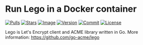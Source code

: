 # Run Lego in a Docker container

[![Pulls](https://img.shields.io/docker/pulls/zcalusic/lego.svg)](https://hub.docker.com/r/zcalusic/lego/)
[![Stars](https://img.shields.io/docker/stars/zcalusic/lego.svg)](https://hub.docker.com/r/zcalusic/lego/)
[![Image](https://images.microbadger.com/badges/image/zcalusic/lego.svg)](https://microbadger.com/images/zcalusic/lego/)
[![Version](https://images.microbadger.com/badges/version/zcalusic/lego.svg)](https://microbadger.com/images/zcalusic/lego/)
[![Commit](https://images.microbadger.com/badges/commit/zcalusic/lego.svg)](https://microbadger.com/images/zcalusic/lego/)
[![License](https://images.microbadger.com/badges/license/zcalusic/lego.svg)](https://microbadger.com/images/zcalusic/lego/)

Lego is Let's Encrypt client and ACME library written in Go. More information: https://github.com/go-acme/lego
